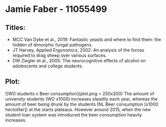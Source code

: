 # Jamie Faber - 11055499

## Titles:
* MCC Van Dyke et al., 2019: Fantastic yeasts and where to find them: the hidden 
of dimorphic fungal pathogens.
* JT Harvey, Applied Ergonomics, 2002: An analysis of the 
forces required to drag sheep over various surfaces.
* DW Ziegler et al., 2005: The neurocognitive effects of alcohol on adolescents and college students.

## Plot:
![WO students x Beer consumption](plot.png = 250x200)
The amount of university students (WO x1000) increases steadily each year, whereas the amount of beer being drunk by the students (NL Beer consumption [x1000 hectoliter]) at the starts plateaus. However around 2015, when the new student loan system was introduced the beer consumption heavily increases. 